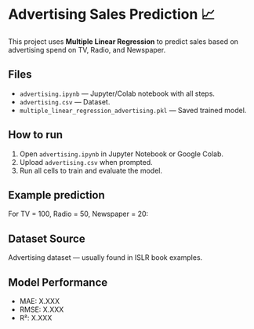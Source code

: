 # Advertising Sales Prediction 📈

This project uses **Multiple Linear Regression** to predict sales based on advertising spend on TV, Radio, and Newspaper.

## Files
- `advertising.ipynb` — Jupyter/Colab notebook with all steps.
- `advertising.csv` — Dataset.
- `multiple_linear_regression_advertising.pkl` — Saved trained model.

## How to run
1. Open `advertising.ipynb` in Jupyter Notebook or Google Colab.
2. Upload `advertising.csv` when prompted.
3. Run all cells to train and evaluate the model.

## Example prediction
For TV = 100, Radio = 50, Newspaper = 20:


## Dataset Source
Advertising dataset — usually found in ISLR book examples.

## Model Performance
- MAE: X.XXX
- RMSE: X.XXX
- R²: X.XXX
